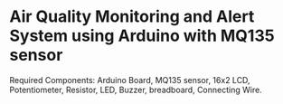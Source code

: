 # Air Quality Monitoring and Alert System using Arduino with MQ135 sensor
Required Components: Arduino Board, MQ135 sensor, 16x2 LCD, Potentiometer, Resistor, LED, Buzzer, breadboard, Connecting Wire.
